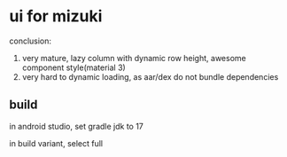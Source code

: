 # ui for mizuki

conclusion:
1. very mature, lazy column with dynamic row height, awesome component style(material 3)
2. very hard to dynamic loading, as aar/dex do not bundle dependencies 

## build

in android studio, set gradle jdk to 17

in build variant, select full